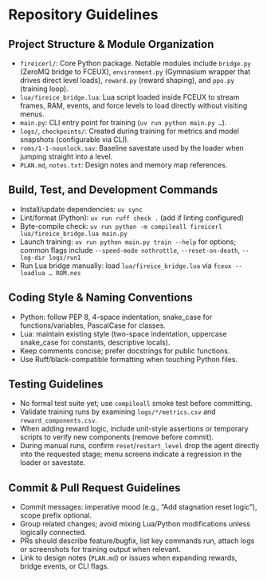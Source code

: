 # Repository Guidelines

## Project Structure & Module Organization
- `fireicerl/`: Core Python package. Notable modules include `bridge.py` (ZeroMQ bridge to FCEUX), `environment.py` (Gymnasium wrapper that drives direct level loads), `reward.py` (reward shaping), and `ppo.py` (training loop).
- `lua/fireice_bridge.lua`: Lua script loaded inside FCEUX to stream frames, RAM, events, and force levels to load directly without visiting menus.
- `main.py`: CLI entry point for training (`uv run python main.py …`).
- `logs/`, `checkpoints/`: Created during training for metrics and model snapshots (configurable via CLI).
- `roms/1-1-nounlock.sav`: Baseline savestate used by the loader when jumping straight into a level.
- `PLAN.md`, `notes.txt`: Design notes and memory map references.

## Build, Test, and Development Commands
- Install/update dependencies: `uv sync`
- Lint/format (Python): `uv run ruff check .` (add if linting configured)
- Byte-compile check: `uv run python -m compileall fireicerl lua/fireice_bridge.lua main.py`
- Launch training: `uv run python main.py train --help` for options; common flags include `--speed-mode nothrottle`, `--reset-on-death`, `--log-dir logs/run1`
- Run Lua bridge manually: load `lua/fireice_bridge.lua` via `fceux --loadlua … ROM.nes`

## Coding Style & Naming Conventions
- Python: follow PEP 8, 4-space indentation, snake_case for functions/variables, PascalCase for classes.
- Lua: maintain existing style (two-space indentation, uppercase snake_case for constants, descriptive locals).
- Keep comments concise; prefer docstrings for public functions.
- Use Ruff/black-compatible formatting when touching Python files.

## Testing Guidelines
- No formal test suite yet; use `compileall` smoke test before committing.
- Validate training runs by examining `logs/*/metrics.csv` and `reward_components.csv`.
- When adding reward logic, include unit-style assertions or temporary scripts to verify new components (remove before commit).
- During manual runs, confirm `reset`/`restart_level` drop the agent directly into the requested stage; menu screens indicate a regression in the loader or savestate.

## Commit & Pull Request Guidelines
- Commit messages: imperative mood (e.g., “Add stagnation reset logic”), scope prefix optional.
- Group related changes; avoid mixing Lua/Python modifications unless logically connected.
- PRs should describe feature/bugfix, list key commands run, attach logs or screenshots for training output when relevant.
- Link to design notes (`PLAN.md`) or issues when expanding rewards, bridge events, or CLI flags.
